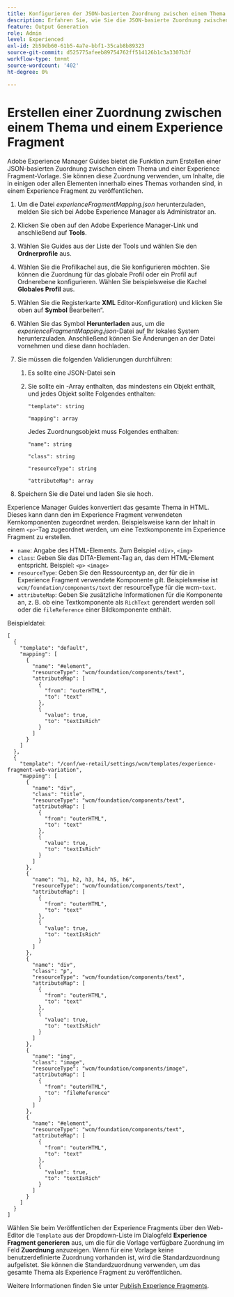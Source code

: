 ```yaml
---
title: Konfigurieren der JSON-basierten Zuordnung zwischen einem Thema und einer Experience Fragment-Vorlage.
description: Erfahren Sie, wie Sie die JSON-basierte Zuordnung zwischen einem Thema und einer Experience Fragment-Vorlage konfigurieren.
feature: Output Generation
role: Admin
level: Experienced
exl-id: 2b59db60-61b5-4a7e-bbf1-35cab8b89323
source-git-commit: d525775afeeb89754762ff514126b1c3a3307b3f
workflow-type: tm+mt
source-wordcount: '402'
ht-degree: 0%

---
```


# Erstellen einer Zuordnung zwischen einem Thema und einem Experience Fragment

Adobe Experience Manager Guides bietet die Funktion zum Erstellen einer JSON-basierten Zuordnung zwischen einem Thema und einer Experience Fragment-Vorlage. Sie können diese Zuordnung verwenden, um Inhalte, die in einigen oder allen Elementen innerhalb eines Themas vorhanden sind, in einem Experience Fragment zu veröffentlichen.

1. Um die Datei *experienceFragmentMapping.json* herunterzuladen, melden Sie sich bei Adobe Experience Manager als Administrator an.
1. Klicken Sie oben auf den Adobe Experience Manager-Link und anschließend auf **Tools**.
1. Wählen Sie Guides aus der Liste der Tools und wählen Sie den **Ordnerprofile** aus.
1. Wählen Sie die Profilkachel aus, die Sie konfigurieren möchten. Sie können die Zuordnung für das globale Profil oder ein Profil auf Ordnerebene konfigurieren. Wählen Sie beispielsweise die Kachel **Globales Profil** aus.
1. Wählen Sie die Registerkarte **XML** Editor-Konfiguration) und klicken Sie oben auf **Symbol** Bearbeiten“.
1. Wählen Sie das Symbol **Herunterladen** aus, um die *experienceFragmentMapping.json*-Datei auf Ihr lokales System herunterzuladen. Anschließend können Sie Änderungen an der Datei vornehmen und diese dann hochladen.

1. Sie müssen die folgenden Validierungen durchführen:

   1. Es sollte eine JSON-Datei sein
   2. Sie sollte ein -Array enthalten, das mindestens ein Objekt enthält, und jedes Objekt sollte Folgendes enthalten:


      `"template": string `

      `"mapping": array`

      Jedes Zuordnungsobjekt muss Folgendes enthalten:

      `"name": string`

      `"class": string`

      `"resourceType": string`

      `"attributeMap": array`


1. Speichern Sie die Datei und laden Sie sie hoch.

Experience Manager Guides konvertiert das gesamte Thema in HTML. Dieses kann dann den im Experience Fragment verwendeten Kernkomponenten zugeordnet werden. Beispielsweise kann der Inhalt in einem `<p>`-Tag zugeordnet werden, um eine Textkomponente im Experience Fragment zu erstellen.
* `name`: Angabe des HTML-Elements. Zum Beispiel `<div>`, `<img>`
* `class`: Geben Sie das DITA-Element-Tag an, das dem HTML-Element entspricht. Beispiel: `<p>` `<image>`
* `resourceType`: Geben Sie den Ressourcentyp an, der für die in Experience Fragment verwendete Komponente gilt. Beispielsweise ist `wcm/foundation/components/text` der resourceType für die wcm-`text`.
* `attributeMap`: Geben Sie zusätzliche Informationen für die Komponente an, z. B. ob eine Textkomponente als `RichText` gerendert werden soll oder die `fileReference` einer Bildkomponente enthält.




Beispieldatei:

```
[
  {
    "template": "default",
    "mapping": [
      {
        "name": "#element",
        "resourceType": "wcm/foundation/components/text",
        "attributeMap": [
          {
            "from": "outerHTML",
            "to": "text"
          },
          {
            "value": true,
            "to": "textIsRich"
          }
        ]
      }
    ]
  },
  {
    "template": "/conf/we-retail/settings/wcm/templates/experience-fragment-web-variation",
    "mapping": [
      {
        "name": "div",
        "class": "title",
        "resourceType": "wcm/foundation/components/text",
        "attributeMap": [
          {
            "from": "outerHTML",
            "to": "text"
          },
          {
            "value": true,
            "to": "textIsRich"
          }
        ]
      },
      {
        "name": "h1, h2, h3, h4, h5, h6",
        "resourceType": "wcm/foundation/components/text",
        "attributeMap": [
          {
            "from": "outerHTML",
            "to": "text"
          },
          {
            "value": true,
            "to": "textIsRich"
          }
        ]
      },
      {
        "name": "div",
        "class": "p",
        "resourceType": "wcm/foundation/components/text",
        "attributeMap": [
          {
            "from": "outerHTML",
            "to": "text"
          },
          {
            "value": true,
            "to": "textIsRich"
          }
        ]
      },
      {
        "name": "img",
        "class": "image",
        "resourceType": "wcm/foundation/components/image",
        "attributeMap": [
          {
            "from": "outerHTML",
            "to": "fileReference"
          }
        ]
      },
      {
        "name": "#element",
        "resourceType": "wcm/foundation/components/text",
        "attributeMap": [
          {
            "from": "outerHTML",
            "to": "text"
          },
          {
            "value": true,
            "to": "textIsRich"
          }
        ]
      }
    ]
  }
]
```



Wählen Sie beim Veröffentlichen der Experience Fragments über den Web-Editor die `Template` aus der Dropdown-Liste im Dialogfeld **Experience Fragment generieren** aus, um die für die Vorlage verfügbare Zuordnung im Feld **Zuordnung** anzuzeigen. Wenn für eine Vorlage keine benutzerdefinierte Zuordnung vorhanden ist, wird die Standardzuordnung aufgelistet. Sie können die Standardzuordnung verwenden, um das gesamte Thema als Experience Fragment zu veröffentlichen.

Weitere Informationen finden Sie unter [Publish Experience Fragments](../user-guide/publish-experience-fragment.md).
